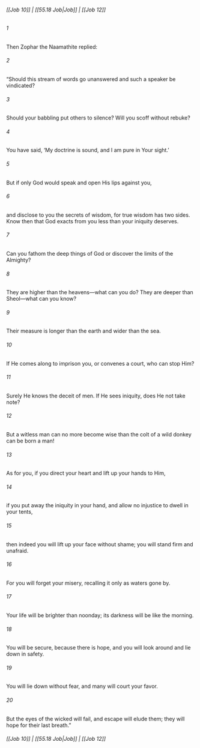 
###### [[Job 10]] | [[55.18 Job|Job]] | [[Job 12]]

###### 1
Then Zophar the Naamathite replied:
###### 2
“Should this stream of words go unanswered and such a speaker be vindicated?
###### 3
Should your babbling put others to silence? Will you scoff without rebuke?
###### 4
You have said, ‘My doctrine is sound, and I am pure in Your sight.’
###### 5
But if only God would speak and open His lips against you,
###### 6
and disclose to you the secrets of wisdom, for true wisdom has two sides. Know then that God exacts from you less than your iniquity deserves.
###### 7
Can you fathom the deep things of God or discover the limits of the Almighty?
###### 8
They are higher than the heavens—what can you do? They are deeper than Sheol—what can you know?
###### 9
Their measure is longer than the earth and wider than the sea.
###### 10
If He comes along to imprison you, or convenes a court, who can stop Him?
###### 11
Surely He knows the deceit of men. If He sees iniquity, does He not take note?
###### 12
But a witless man can no more become wise than the colt of a wild donkey can be born a man!
###### 13
As for you, if you direct your heart and lift up your hands to Him,
###### 14
if you put away the iniquity in your hand, and allow no injustice to dwell in your tents,
###### 15
then indeed you will lift up your face without shame; you will stand firm and unafraid.
###### 16
For you will forget your misery, recalling it only as waters gone by.
###### 17
Your life will be brighter than noonday; its darkness will be like the morning.
###### 18
You will be secure, because there is hope, and you will look around and lie down in safety.
###### 19
You will lie down without fear, and many will court your favor.
###### 20
But the eyes of the wicked will fail, and escape will elude them; they will hope for their last breath.”

###### [[Job 10]] | [[55.18 Job|Job]] | [[Job 12]]
